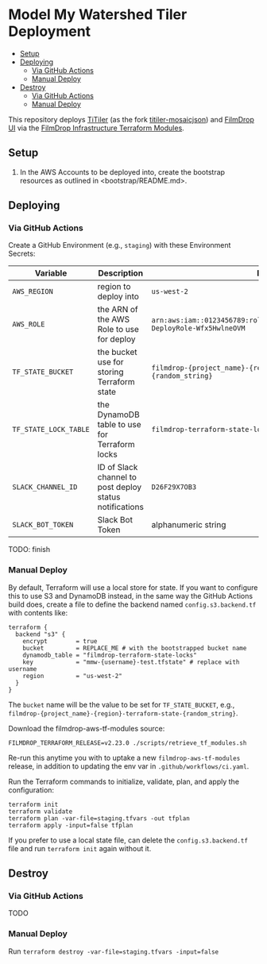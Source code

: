 <!-- omit from toc -->
# Model My Watershed Tiler Deployment

- [Setup](#setup)
- [Deploying](#deploying)
  - [Via GitHub Actions](#via-github-actions)
  - [Manual Deploy](#manual-deploy)
- [Destroy](#destroy)
  - [Via GitHub Actions](#via-github-actions-1)
  - [Manual Deploy](#manual-deploy-1)

This repository deploys [TiTiler](https://github.com/developmentseed/titiler)
(as the fork [titiler-mosaicjson](https://github.com/Element84/titiler-mosaicjson))
and [FilmDrop UI](https://github.com/Element84/filmdrop-ui) via the
[FilmDrop Infrastructure Terraform Modules](https://github.com/Element84/filmdrop-aws-tf-modules).

## Setup

1. In the AWS Accounts to be deployed into, create the bootstrap resources as
   outlined in <bootstrap/README.md>.

## Deploying

### Via GitHub Actions

Create a GitHub Environment (e.g., `staging`) with these Environment Secrets:

| Variable              | Description                                             | Example                                                                               |
| --------------------- | ------------------------------------------------------- | ------------------------------------------------------------------------------------- |
| `AWS_REGION`          | region to deploy into                                   | `us-west-2`                                                                           |
| `AWS_ROLE`            | the ARN of the AWS Role to use for deploy               | `arn:aws:iam::0123456789:role/appFilmDropDeployRoleBootstrap-DeployRole-Wfx5HwlneOVM` |
| `TF_STATE_BUCKET`     | the bucket use for storing Terraform state              | `filmdrop-{project_name}-{region}-terraform-state-{random_string}`                    |
| `TF_STATE_LOCK_TABLE` | the DynamoDB table to use for Terraform locks           | `filmdrop-terraform-state-locks`                                                      |
| `SLACK_CHANNEL_ID`    | ID of Slack channel to post deploy status notifications | `D26F29X7OB3`                                                                         |
| `SLACK_BOT_TOKEN`     | Slack Bot Token                                         | alphanumeric string                                                                   |

TODO: finish

### Manual Deploy

By default, Terraform will use a local store for state. If you want to configure
this to use S3 and DynamoDB instead, in the same way the GitHub Actions build does,
create a file to define the backend named `config.s3.backend.tf` with contents like:

```text
terraform {
  backend "s3" {
    encrypt        = true
    bucket         = REPLACE_ME # with the bootstrapped bucket name
    dynamodb_table = "filmdrop-terraform-state-locks"
    key            = "mmw-{username}-test.tfstate" # replace with username
    region         = "us-west-2"
  }
}
```

The `bucket` name will be the value to be set for `TF_STATE_BUCKET`, e.g.,
`filmdrop-{project_name}-{region}-terraform-state-{random_string}`.

Download the filmdrop-aws-tf-modules source:

```shell
FILMDROP_TERRAFORM_RELEASE=v2.23.0 ./scripts/retrieve_tf_modules.sh
```

Re-run this anytime you with to uptake a new `filmdrop-aws-tf-modules` release,
in addition to updating the env var in `.github/workflows/ci.yaml`.

Run the Terraform commands to initialize, validate, plan, and apply the
configuration:

```shell
terraform init
terraform validate
terraform plan -var-file=staging.tfvars -out tfplan
terraform apply -input=false tfplan
```

If you prefer to use a local state file, can delete the `config.s3.backend.tf`
file and run `terraform init` again without it.

## Destroy

### Via GitHub Actions

TODO

### Manual Deploy

Run `terraform destroy -var-file=staging.tfvars -input=false`
